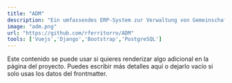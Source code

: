 ```yaml
---
title: "ADM"
description: "Ein umfassendes ERP-System zur Verwaltung von Gemeinschaften, ideal für Unternehmen wie ADM. Mit einem benutzerfreundlichen Admin-Panel zur effizienten Datenkontrolle und Überwachung."
image: "adm.png"
url: "https://github.com/rferritorro/ADM"
tools: ['Vuejs','Django','Bootstrap','PostgreSQL']
---
```


Este contenido se puede usar si quieres renderizar algo adicional en la página del proyecto. Puedes escribir más detalles aquí o dejarlo vacío si solo usas los datos del frontmatter.
